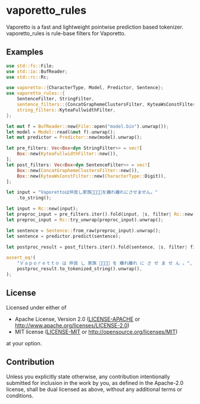 # vaporetto_rules

Vaporetto is a fast and lightweight pointwise prediction based tokenizer.
vaporetto_rules is rule-base filters for Vaporetto.

## Examples

```rust
use std::fs::File;
use std::io::BufReader;
use std::rc::Rc;

use vaporetto::{CharacterType, Model, Predictor, Sentence};
use vaporetto_rules::{
    SentenceFilter, StringFilter,
    sentence_filters::{ConcatGraphemeClustersFilter, KyteaWsConstFilter},
    string_filters::KyteaFullwidthFilter,
};

let mut f = BufReader::new(File::open("model.bin").unwrap());
let model = Model::read(&mut f).unwrap();
let mut predictor = Predictor::new(model).unwrap();

let pre_filters: Vec<Box<dyn StringFilter>> = vec![
    Box::new(KyteaFullwidthFilter::new()),
];
let post_filters: Vec<Box<dyn SentenceFilter>> = vec![
    Box::new(ConcatGraphemeClustersFilter::new()),
    Box::new(KyteaWsConstFilter::new(CharacterType::Digit)),
];

let input = "Vaporettoは仲良し家族👨‍👨‍👧‍👦を離れ離れにさせません。"
    .to_string();

let input = Rc::new(input);
let preproc_input = pre_filters.iter().fold(input, |s, filter| Rc::new(filter.filter(&s)));
let preproc_input = Rc::try_unwrap(preproc_input).unwrap();

let sentence = Sentence::from_raw(preproc_input).unwrap();
let sentence = predictor.predict(sentence);

let postproc_result = post_filters.iter().fold(sentence, |s, filter| filter.filter(s));

assert_eq!(
    "Ｖａｐｏｒｅｔｔｏ は 仲良 し 家族 👨‍👨‍👧‍👦 を 離れ離れ に さ せ ま せ ん 。",
    postproc_result.to_tokenized_string().unwrap(),
);
```

## License

Licensed under either of

 * Apache License, Version 2.0
   ([LICENSE-APACHE](LICENSE-APACHE) or http://www.apache.org/licenses/LICENSE-2.0)
 * MIT license
   ([LICENSE-MIT](LICENSE-MIT) or http://opensource.org/licenses/MIT)

at your option.

## Contribution

Unless you explicitly state otherwise, any contribution intentionally submitted
for inclusion in the work by you, as defined in the Apache-2.0 license, shall be
dual licensed as above, without any additional terms or conditions.
